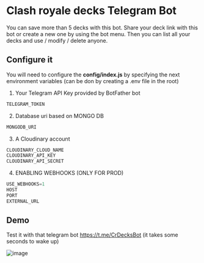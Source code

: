 # Clash royale decks Telegram Bot

You can save more than 5 decks with this bot. Share your deck link with this bot or create a new one by using the bot menu. Then you can list all your decks and use / modify / delete anyone.

## Configure it

You will need to configure the **config/index.js** by specifying the next environment variables (can be don by creating a .env file in the root)


1. Your Telegram API Key provided by BotFather bot

```javascript
TELEGRAM_TOKEN
```

2. Database uri based on MONGO DB

```javascript
MONGODB_URI
```

3. A Cloudinary account

```javascript
CLOUDINARY_CLOUD_NAME
CLOUDINARY_API_KEY
CLOUDINARY_API_SECRET
```

4. ENABLING WEBHOOKS (ONLY FOR PROD)

```javascript
USE_WEBHOOKS=1
HOST
PORT
EXTERNAL_URL
```

## Demo

Test it with that telegram bot https://t.me/CrDecksBot (it takes some seconds to wake up)

![image](https://user-images.githubusercontent.com/7629843/110979830-68e97d00-8365-11eb-988a-7be061d5ff10.png)

